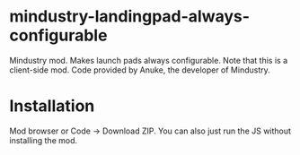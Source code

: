 # mindustry-landingpad-always-configurable
Mindustry mod. Makes launch pads always configurable. Note that this is a client-side mod. Code provided by Anuke, the developer of Mindustry. 

# Installation
Mod browser or Code -> Download ZIP. You can also just run the JS without installing the mod. 
